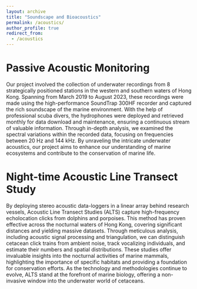 ```yaml
---
layout: archive
title: "Soundscape and Bioacoustics"
permalink: /acoustics/
author_profile: true
redirect_from:
  - /acoustics
---
```


# Passive Acoustic Monitoring

Our project involved the collection of underwater recordings from 8 strategically positioned stations in the western and southern waters of Hong Kong. Spanning from March 2019 to August 2023, these recordings were made using the high-performance SoundTrap 300HF recorder and captured the rich soundscape of the marine environment. With the help of professional scuba divers, the hydrophones were deployed and retrieved monthly for data download and maintenance, ensuring a continuous stream of valuable information. Through in-depth analysis, we examined the spectral variations within the recorded data, focusing on frequencies between 20 Hz and 144 kHz. By unraveling the intricate underwater acoustics, our project aims to enhance our understanding of marine ecosystems and contribute to the conservation of marine life.

# Night-time Acoustic Line Transect Study

By deploying stereo acoustic data-loggers in a linear array behind research vessels, Acoustic Line Transect Studies (ALTS) capture high-frequency echolocation clicks from dolphins and porpoises. This method has proven effective across the nocturnal waters of Hong Kong, covering significant distances and yielding massive datasets. Through meticulous analysis, including acoustic signal processing and triangulation, we can distinguish cetacean click trains from ambient noise, track vocalizing individuals, and estimate their numbers and spatial distributions. These studies offer invaluable insights into the nocturnal activities of marine mammals, highlighting the importance of specific habitats and providing a foundation for conservation efforts. As the technology and methodologies continue to evolve, ALTS stand at the forefront of marine biology, offering a non-invasive window into the underwater world of cetaceans.

